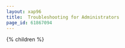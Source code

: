 ```yaml
---
layout: xap96
title:  Troubleshooting for Administrators
page_id: 61867094
---
```


{% children %}
